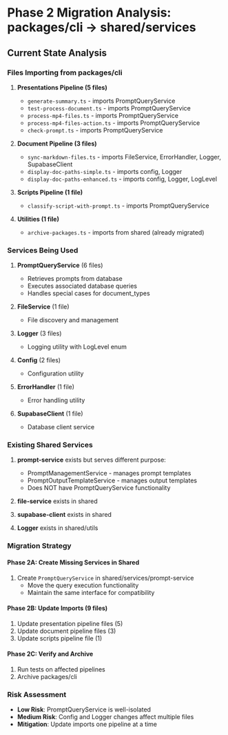 # Phase 2 Migration Analysis: packages/cli → shared/services

## Current State Analysis

### Files Importing from packages/cli

1. **Presentations Pipeline (5 files)**
   - `generate-summary.ts` - imports PromptQueryService
   - `test-process-document.ts` - imports PromptQueryService
   - `process-mp4-files.ts` - imports PromptQueryService
   - `process-mp4-files-action.ts` - imports PromptQueryService
   - `check-prompt.ts` - imports PromptQueryService

2. **Document Pipeline (3 files)**
   - `sync-markdown-files.ts` - imports FileService, ErrorHandler, Logger, SupabaseClient
   - `display-doc-paths-simple.ts` - imports config, Logger
   - `display-doc-paths-enhanced.ts` - imports config, Logger, LogLevel

3. **Scripts Pipeline (1 file)**
   - `classify-script-with-prompt.ts` - imports PromptQueryService

4. **Utilities (1 file)**
   - `archive-packages.ts` - imports from shared (already migrated)

### Services Being Used

1. **PromptQueryService** (6 files)
   - Retrieves prompts from database
   - Executes associated database queries
   - Handles special cases for document_types

2. **FileService** (1 file)
   - File discovery and management

3. **Logger** (3 files)
   - Logging utility with LogLevel enum

4. **Config** (2 files)
   - Configuration utility

5. **ErrorHandler** (1 file)
   - Error handling utility

6. **SupabaseClient** (1 file)
   - Database client service

### Existing Shared Services

1. **prompt-service** exists but serves different purpose:
   - PromptManagementService - manages prompt templates
   - PromptOutputTemplateService - manages output templates
   - Does NOT have PromptQueryService functionality

2. **file-service** exists in shared
3. **supabase-client** exists in shared
4. **Logger** exists in shared/utils

### Migration Strategy

#### Phase 2A: Create Missing Services in Shared
1. Create `PromptQueryService` in shared/services/prompt-service
   - Move the query execution functionality
   - Maintain the same interface for compatibility

#### Phase 2B: Update Imports (9 files)
1. Update presentation pipeline files (5)
2. Update document pipeline files (3)
3. Update scripts pipeline file (1)

#### Phase 2C: Verify and Archive
1. Run tests on affected pipelines
2. Archive packages/cli

### Risk Assessment

- **Low Risk**: PromptQueryService is well-isolated
- **Medium Risk**: Config and Logger changes affect multiple files
- **Mitigation**: Update imports one pipeline at a time